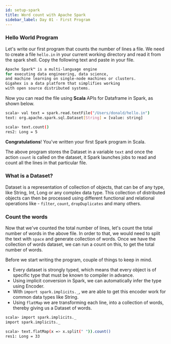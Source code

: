 ```yaml
---
id: setup-spark
title: Word count with Apache Spark
sidebar_label: Day 01 - First Program
---
```


### Hello World Program

Let's write our first program that counts the number of lines a file. We need to
create a file `hello.in` in your current working directory and read it from the
spark shell. Copy the following text and paste in your file.

```sh title="/Users/donald/hello.in"
Apache Spark™ is a multi-language engine
for executing data engineering, data science,
and machine learning on single-node machines or clusters.
Gigahex is a data platform that simplifies working
with open source distributed systems.
```

Now you can read the file using **Scala** APIs for Dataframe in Spark, as shown
below.

```bash
scala> val text = spark.read.textFile("/Users/donald/hello.in")
text: org.apache.spark.sql.Dataset[String] = [value: string]

scala> text.count()
res2: Long = 5
```

**Congratulations**! You've written your first Spark program in Scala.

The above program stores the Dataset in a variable `text` and once the action
`count` is called on the dataset, it Spark launches jobs to read and count all
the lines in that particular file.

### What is a Dataset?

Dataset is a representation of collection of objects, that can be of any type,
like String, Int, Long or any complex data type. This collection of distributed
objects can then be processed using different functional and relational
operations like - `filter`, `count`, `dropDuplicates` and many others.

### Count the words

Now that we've counted the total number of lines, let's count the total number
of words in the above file. In order to that, we would need to split the text
with `space` and generate collection of words. Once we have the collection of
words dataset, we can run a count on this, to get the total number of words.

Before we start writing the program, couple of things to keep in mind.

- Every dataset is strongly typed, which means that every object is of specific
  type that must be known to compiler in advance.
- Using implicit conversion in Spark, we can automatically infer the type using
  Encoder.
- With `import spark.implicits._`, we are able to get this encoder work for
  common data types like String.
- Using `flatMap` we are transforming each line, into a collection of words,
  thereby giving us a Dataset of words.

```sh
scala> import spark.implicits._
import spark.implicits._

scala> text.flatMap(x => x.split(" ")).count()
res1: Long = 33
```

